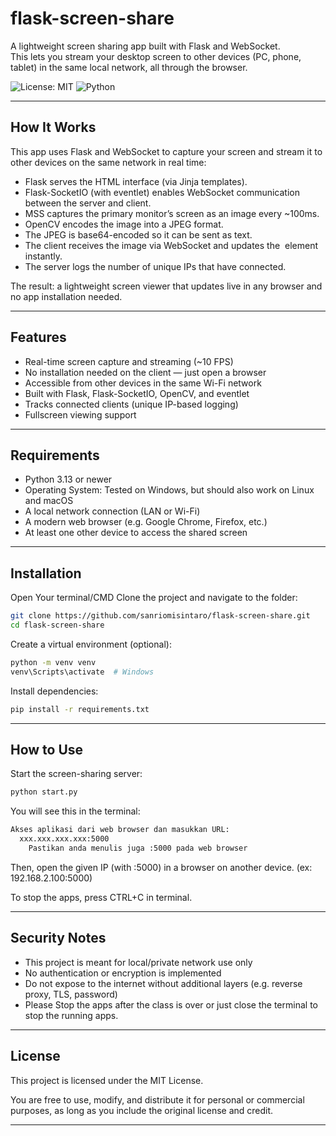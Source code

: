 # flask-screen-share
A lightweight screen sharing app built with Flask and WebSocket.  
This lets you stream your desktop screen to other devices (PC, phone, tablet) in the same local network, all through the browser.

![License: MIT](https://img.shields.io/badge/License-MIT-blue.svg)
![Python](https://img.shields.io/badge/Python-3.13%2B-blue)

---

## How It Works
This app uses Flask and WebSocket to capture your screen and stream it to other devices on the same network in real time:

- Flask serves the HTML interface (via Jinja templates).
- Flask-SocketIO (with eventlet) enables WebSocket communication between the server and client.
- MSS captures the primary monitor’s screen as an image every ~100ms.
- OpenCV encodes the image into a JPEG format.
- The JPEG is base64-encoded so it can be sent as text.
- The client receives the image via WebSocket and updates the <img> element instantly.
- The server logs the number of unique IPs that have connected.

The result: a lightweight screen viewer that updates live in any browser and no app installation needed.

---

## Features

- Real-time screen capture and streaming (~10 FPS)
- No installation needed on the client — just open a browser
- Accessible from other devices in the same Wi-Fi network
- Built with Flask, Flask-SocketIO, OpenCV, and eventlet
- Tracks connected clients (unique IP-based logging)
- Fullscreen viewing support

---

## Requirements

- Python 3.13 or newer  
- Operating System: Tested on Windows, but should also work on Linux and macOS  
- A local network connection (LAN or Wi-Fi)  
- A modern web browser (e.g. Google Chrome, Firefox, etc.)  
- At least one other device to access the shared screen

---

## Installation

Open Your terminal/CMD
Clone the project and navigate to the folder:

```bash
git clone https://github.com/sanriomisintaro/flask-screen-share.git
cd flask-screen-share
```   
Create a virtual environment (optional):
```bash
python -m venv venv
venv\Scripts\activate  # Windows
```
Install dependencies:
```bash
pip install -r requirements.txt
```

---

## How to Use

Start the screen-sharing server:
```bash
python start.py
```
You will see this in the terminal:
```bash
Akses aplikasi dari web browser dan masukkan URL:
  xxx.xxx.xxx.xxx:5000
    Pastikan anda menulis juga :5000 pada web browser
```
Then, open the given IP (with :5000) in a browser on another device. (ex: 192.168.2.100:5000)

To stop the apps, press CTRL+C in terminal.

---

## Security Notes

- This project is meant for local/private network use only
- No authentication or encryption is implemented
- Do not expose to the internet without additional layers (e.g. reverse proxy, TLS, password)
- Please Stop the apps after the class is over or just close the terminal to stop the running apps.

---

## License

This project is licensed under the MIT License.

You are free to use, modify, and distribute it for personal or commercial purposes, as long as you include the original license and credit.

---
